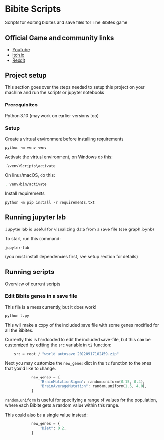 # Bibite Scripts
Scripts for editing bibites and save files for The Bibites game

## Official Game and community links

* [YouTube](https://www.youtube.com/c/TheBibitesDigitalLife)
* [itch.io](https://leocaussan.itch.io/the-bibites)
* [Reddit](https://www.reddit.com/r/TheBibites)

## Project setup

This section goes over the steps needed to setup this project on your machine and run the scripts or jupyter notebooks

### Prerequisites

Python 3.10 (may work on earlier versions too)

### Setup

Create a virtual environment before installing requirements

```commandline
python -m venv venv
```

Activate the virtual environment, on Windows do this:

```powershell
.\venv\Scripts\activate
```

On linux/macOS, do this:

```zsh
. venv/bin/activate
```

Install requirements

```commandline
python -m pip install -r requirements.txt
```

## Running jupyter lab

Jupyter lab is useful for visualizing data from a save file (see graph.ipynb)

To start, run this command:

```commandline
jupyter-lab
```

(you must install dependencies first, see setup section for details)

## Running scripts

Overview of current scripts

### Edit Bibite genes in a save file

This file is a mess currently, but it does work!

```commandline
python t.py
```

This will make a copy of the included save file with some genes modified for
all the Bibites.

Currently this is hardcoded to edit the included save-file, but this can be customized
by editing the `src` variable in `t2` function:

```python
    src = root / "world_autosave_20220917102459.zip"
```

Next you may customize the `new_genes` dict in the `t2` function to the ones that
you'd like to change.

```python
            new_genes = {
                "BrainMutationSigma": random.uniform(0.15, 0.4),
                "BrainAverageMutation": random.uniform(1.5, 4.0),
            }
```

`random.uniform` is useful for specifying a range of values for the population, where each
Bibite gets a random value within this range.

This could also be a single value instead:

```python
            new_genes = {
                "Diet": 0.2,
            }
```